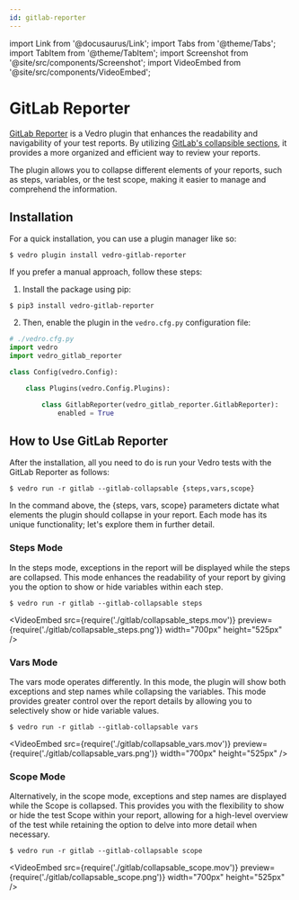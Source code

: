 ```yaml
---
id: gitlab-reporter
---
```


import Link from '@docusaurus/Link';
import Tabs from '@theme/Tabs';
import TabItem from '@theme/TabItem';
import Screenshot from '@site/src/components/Screenshot';
import VideoEmbed from '@site/src/components/VideoEmbed';

# GitLab Reporter

[GitLab Reporter](https://pypi.org/project/vedro-gitlab-reporter/) is a Vedro plugin that enhances the readability and navigability of your test reports. By utilizing [GitLab's collapsible sections](https://docs.gitlab.com/ee/ci/jobs/#custom-collapsible-sections), it provides a more organized and efficient way to review your reports.

The plugin allows you to collapse different elements of your reports, such as steps, variables, or the test scope, making it easier to manage and comprehend the information.

## Installation

<Tabs>
  <TabItem value="quick" label="Quick" default>

For a quick installation, you can use a plugin manager like so:

```shell
$ vedro plugin install vedro-gitlab-reporter
```

  </TabItem>
  <TabItem value="manual" label="Manual">

If you prefer a manual approach, follow these steps:

1. Install the package using pip:

```shell
$ pip3 install vedro-gitlab-reporter
```

2. Then, enable the plugin in the `vedro.cfg.py` configuration file:

```python
# ./vedro.cfg.py
import vedro
import vedro_gitlab_reporter

class Config(vedro.Config):

    class Plugins(vedro.Config.Plugins):

        class GitlabReporter(vedro_gitlab_reporter.GitlabReporter):
            enabled = True
```

  </TabItem>
</Tabs>

## How to Use GitLab Reporter

After the installation, all you need to do is run your Vedro tests with the GitLab Reporter as follows:

```shell
$ vedro run -r gitlab --gitlab-collapsable {steps,vars,scope}
```

In the command above, the {steps, vars, scope} parameters dictate what elements the plugin should collapse in your report. Each mode has its unique functionality; let's explore them in further detail.

### Steps Mode

In the steps mode, exceptions in the report will be displayed while the steps are collapsed. This mode enhances the readability of your report by giving you the option to show or hide variables within each step.

```shell
$ vedro run -r gitlab --gitlab-collapsable steps
```

<VideoEmbed
  src={require('./gitlab/collapsable_steps.mov')}
  preview={require('./gitlab/collapsable_steps.png')}
  width="700px"
  height="525px"
/>

### Vars Mode

The vars mode operates differently. In this mode, the plugin will show both exceptions and step names while collapsing the variables. This mode provides greater control over the report details by allowing you to selectively show or hide variable values.

```shell
$ vedro run -r gitlab --gitlab-collapsable vars
```

<VideoEmbed
  src={require('./gitlab/collapsable_vars.mov')}
  preview={require('./gitlab/collapsable_vars.png')}
  width="700px"
  height="525px"
/>

### Scope Mode

Alternatively, in the scope mode, exceptions and step names are displayed while the <Link to="/docs/features/scope" target='_blank'>Scope</Link> is collapsed.  This provides you with the flexibility to show or hide the test Scope within your report, allowing for a high-level overview of the test while retaining the option to delve into more detail when necessary.

```shell
$ vedro run -r gitlab --gitlab-collapsable scope
```

<VideoEmbed
  src={require('./gitlab/collapsable_scope.mov')}
  preview={require('./gitlab/collapsable_scope.png')}
  width="700px"
  height="525px"
/>
